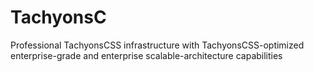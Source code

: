 # TachyonsC
Professional TachyonsCSS infrastructure with TachyonsCSS-optimized enterprise-grade and enterprise scalable-architecture capabilities
